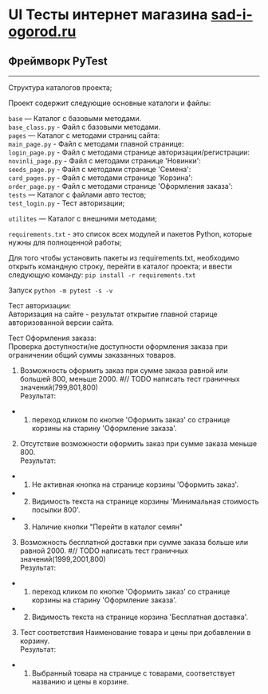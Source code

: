 # UI Тесты интeрнет магазина [sad-i-ogorod.ru](https://sad-i-ogorod.ru/)

## Фреймворк PyTest
---
Структура каталогов проекта;

Проект содержит следующие основные каталоги и файлы:


`base` — Каталог с базовыми методами.  
	`base_class.py` - Файл с базовыми методами.  
`pages` — Каталог с методами страниц сайта:  
	`main_page.py` - Файл с методами главной странице:  
	`login_page.py` - Файл с методами странице авторизации/регистрации:  
	`novinli_page.py` - Файл с методами странице 'Новинки':  
	`seeds_page.py` - Файл с методами странице 'Семена':  
	`card_pages.py` - Файл с методами странице 'Корзина':  
	`order_page.py` - Файл с методами странице 'Оформления заказа':  
`tests` — Каталог с файлами авто тестов;  
	`test_login.py` - Тест авторизации;  

`utilites` — Каталог с внешними методами;

`requirements.txt` - это список всех модулей и пакетов Python, которые нужны для полноценной работы;

Для того чтобы установить пакеты из requirements.txt, необходимо открыть командную строку, перейти в каталог проекта;
и ввести следующую команду: `pip install -r requirements.txt`

Запуск `python -m pytest -s -v`

Тест авторизации:  
	Авторизация на сайте - результат открытие главной старице авторизованной версии сайта.

Тест Оформления заказа:  
Проверка доступности/не доступности оформления заказа при ограничении общий суммы заказанных товаров.   
1. Возможность оформить заказ при сумме заказа равной или большей 800, меньше 2000.  #// TODO написать тест граничных значений(799,801,800)  
Результат: 
+ 1. переход кликом по кнопке 'Оформить заказ' со странице корзины на старину 'Оформление заказа'.  
2. Отсутствие возможности оформить заказ при сумме заказа меньше 800.   
Результат:
+ 1. Не активная кнопка на странице корзины 'Оформить заказ'.  
+ 2. Видимость текста на странице корзины 'Минимальная стоимость посылки 800'.  
+ 3. Наличие кнопки "Перейти в каталог семян"
3. Возможность бесплатной доставки при сумме заказа больше или равной 2000. #// TODO написать тест граничных значений(1999,2001,800)  
Результат: 
+ 1. переход кликом по кнопке 'Оформить заказ' со странице корзины на старину 'Оформление заказа'.
+ 2. Видимость текста на странице корзина 'Бесплатная доставка'.

3. Тест соответствия Наименование товара и цены при добавлении в корзину.  
Результат: 
+ 1. Выбранный товара на странице с товарами, соответствует названию и цены в корзине.